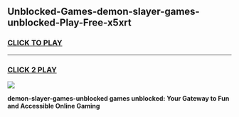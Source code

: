 
## Unblocked-Games-demon-slayer-games-unblocked-Play-Free-x5xrt
<h3>
<a href="https://premium76.site?title=demon-slayer-games-unblocked&ref=23A">CLICK TO PLAY</a></h3>
<hr>

<h3>
<a href="https://premium76.site?title=demon-slayer-games-unblocked&ref=23A">CLICK 2 PLAY</a>
  
</h3>

<a href="https://premium76.site?title=demon-slayer-games-unblocked&ref=23A"><img src="https://clearcache.store/games.png"></a>


**demon-slayer-games-unblocked games unblocked: Your Gateway to Fun and Accessible Online Gaming**
